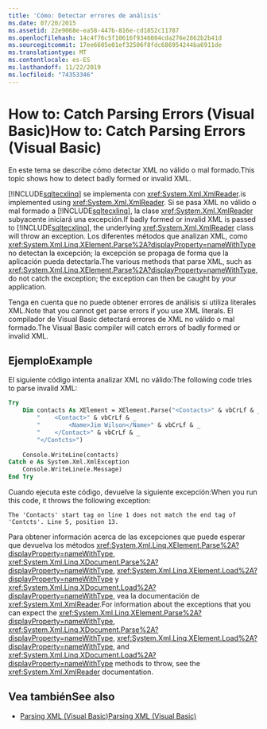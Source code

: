 ```yaml
---
title: 'Cómo: Detectar errores de análisis'
ms.date: 07/20/2015
ms.assetid: 22e9068e-ea58-447b-816e-cd1852c11787
ms.openlocfilehash: 14c4f76c5f10616f9346084cda276e2862b2b41d
ms.sourcegitcommit: 17ee6605e01ef32506f8fdc686954244ba6911de
ms.translationtype: MT
ms.contentlocale: es-ES
ms.lasthandoff: 11/22/2019
ms.locfileid: "74353346"
---
```

# <a name="how-to-catch-parsing-errors-visual-basic"></a><span data-ttu-id="e9bbe-102">How to: Catch Parsing Errors (Visual Basic)</span><span class="sxs-lookup"><span data-stu-id="e9bbe-102">How to: Catch Parsing Errors (Visual Basic)</span></span>
<span data-ttu-id="e9bbe-103">En este tema se describe cómo detectar XML no válido o mal formado.</span><span class="sxs-lookup"><span data-stu-id="e9bbe-103">This topic shows how to detect badly formed or invalid XML.</span></span>  
  
 [!INCLUDE[sqltecxlinq](~/includes/sqltecxlinq-md.md)] <span data-ttu-id="e9bbe-104">se implementa con <xref:System.Xml.XmlReader>.</span><span class="sxs-lookup"><span data-stu-id="e9bbe-104">is implemented using <xref:System.Xml.XmlReader>.</span></span> <span data-ttu-id="e9bbe-105">Si se pasa XML no válido o mal formado a [!INCLUDE[sqltecxlinq](~/includes/sqltecxlinq-md.md)], la clase <xref:System.Xml.XmlReader> subyacente iniciará una excepción.</span><span class="sxs-lookup"><span data-stu-id="e9bbe-105">If badly formed or invalid XML is passed to [!INCLUDE[sqltecxlinq](~/includes/sqltecxlinq-md.md)], the underlying <xref:System.Xml.XmlReader> class will throw an exception.</span></span> <span data-ttu-id="e9bbe-106">Los diferentes métodos que analizan XML, como <xref:System.Xml.Linq.XElement.Parse%2A?displayProperty=nameWithType> no detectan la excepción; la excepción se propaga de forma que la aplicación pueda detectarla.</span><span class="sxs-lookup"><span data-stu-id="e9bbe-106">The various methods that parse XML, such as <xref:System.Xml.Linq.XElement.Parse%2A?displayProperty=nameWithType>, do not catch the exception; the exception can then be caught by your application.</span></span>  
  
 <span data-ttu-id="e9bbe-107">Tenga en cuenta que no puede obtener errores de análisis si utiliza literales XML.</span><span class="sxs-lookup"><span data-stu-id="e9bbe-107">Note that you cannot get parse errors if you use XML literals.</span></span> <span data-ttu-id="e9bbe-108">El compilador de Visual Basic detectará errores de XML no válido o mal formado.</span><span class="sxs-lookup"><span data-stu-id="e9bbe-108">The Visual Basic compiler will catch errors of badly formed or invalid XML.</span></span>  
  
## <a name="example"></a><span data-ttu-id="e9bbe-109">Ejemplo</span><span class="sxs-lookup"><span data-stu-id="e9bbe-109">Example</span></span>  
 <span data-ttu-id="e9bbe-110">El siguiente código intenta analizar XML no válido:</span><span class="sxs-lookup"><span data-stu-id="e9bbe-110">The following code tries to parse invalid XML:</span></span>  
  
```vb  
Try  
    Dim contacts As XElement = XElement.Parse("<Contacts>" & vbCrLf & _  
        "    <Contact>" & vbCrLf & _  
        "        <Name>Jim Wilson</Name>" & vbCrLf & _  
        "    </Contact>" & vbCrLf & _  
        "</Contcts>")  
  
    Console.WriteLine(contacts)  
Catch e As System.Xml.XmlException  
    Console.WriteLine(e.Message)  
End Try  
```  
  
 <span data-ttu-id="e9bbe-111">Cuando ejecuta este código, devuelve la siguiente excepción:</span><span class="sxs-lookup"><span data-stu-id="e9bbe-111">When you run this code, it throws the following exception:</span></span>  
  
```console  
The 'Contacts' start tag on line 1 does not match the end tag of 'Contcts'. Line 5, position 13.  
```  
  
 <span data-ttu-id="e9bbe-112">Para obtener información acerca de las excepciones que puede esperar que devuelva los métodos <xref:System.Xml.Linq.XElement.Parse%2A?displayProperty=nameWithType>, <xref:System.Xml.Linq.XDocument.Parse%2A?displayProperty=nameWithType>, <xref:System.Xml.Linq.XElement.Load%2A?displayProperty=nameWithType> y <xref:System.Xml.Linq.XDocument.Load%2A?displayProperty=nameWithType>, vea la documentación de <xref:System.Xml.XmlReader>.</span><span class="sxs-lookup"><span data-stu-id="e9bbe-112">For information about the exceptions that you can expect the <xref:System.Xml.Linq.XElement.Parse%2A?displayProperty=nameWithType>, <xref:System.Xml.Linq.XDocument.Parse%2A?displayProperty=nameWithType>, <xref:System.Xml.Linq.XElement.Load%2A?displayProperty=nameWithType>, and <xref:System.Xml.Linq.XDocument.Load%2A?displayProperty=nameWithType> methods to throw, see the <xref:System.Xml.XmlReader> documentation.</span></span>  
  
## <a name="see-also"></a><span data-ttu-id="e9bbe-113">Vea también</span><span class="sxs-lookup"><span data-stu-id="e9bbe-113">See also</span></span>

- [<span data-ttu-id="e9bbe-114">Parsing XML (Visual Basic)</span><span class="sxs-lookup"><span data-stu-id="e9bbe-114">Parsing XML (Visual Basic)</span></span>](../../../../visual-basic/programming-guide/concepts/linq/parsing-xml.md)
